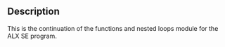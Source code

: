 ## Description
This is the continuation of the functions and nested loops module for the ALX SE program.
